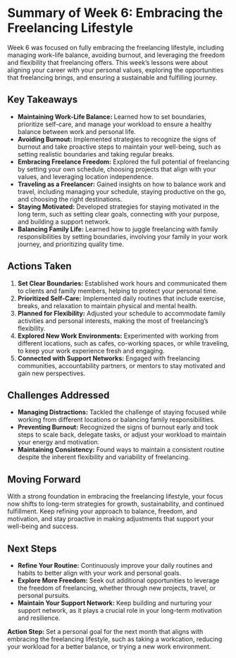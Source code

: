 # Summary of Week 6: Embracing the Freelancing Lifestyle

Week 6 was focused on fully embracing the freelancing lifestyle, including managing work-life balance, avoiding burnout, and leveraging the freedom and flexibility that freelancing offers. This week’s lessons were about aligning your career with your personal values, exploring the opportunities that freelancing brings, and ensuring a sustainable and fulfilling journey.

## Key Takeaways

- **Maintaining Work-Life Balance:** Learned how to set boundaries, prioritize self-care, and manage your workload to ensure a healthy balance between work and personal life.
- **Avoiding Burnout:** Implemented strategies to recognize the signs of burnout and take proactive steps to maintain your well-being, such as setting realistic boundaries and taking regular breaks.
- **Embracing Freelance Freedom:** Explored the full potential of freelancing by setting your own schedule, choosing projects that align with your values, and leveraging location independence.
- **Traveling as a Freelancer:** Gained insights on how to balance work and travel, including managing your schedule, staying productive on the go, and choosing the right destinations.
- **Staying Motivated:** Developed strategies for staying motivated in the long term, such as setting clear goals, connecting with your purpose, and building a support network.
- **Balancing Family Life:** Learned how to juggle freelancing with family responsibilities by setting boundaries, involving your family in your work journey, and prioritizing quality time.

## Actions Taken

1. **Set Clear Boundaries:** Established work hours and communicated them to clients and family members, helping to protect your personal time.
2. **Prioritized Self-Care:** Implemented daily routines that include exercise, breaks, and relaxation to maintain physical and mental health.
3. **Planned for Flexibility:** Adjusted your schedule to accommodate family activities and personal interests, making the most of freelancing’s flexibility.
4. **Explored New Work Environments:** Experimented with working from different locations, such as cafes, co-working spaces, or while traveling, to keep your work experience fresh and engaging.
5. **Connected with Support Networks:** Engaged with freelancing communities, accountability partners, or mentors to stay motivated and gain new perspectives.

## Challenges Addressed

- **Managing Distractions:** Tackled the challenge of staying focused while working from different locations or balancing family responsibilities.
- **Preventing Burnout:** Recognized the signs of burnout early and took steps to scale back, delegate tasks, or adjust your workload to maintain your energy and motivation.
- **Maintaining Consistency:** Found ways to maintain a consistent routine despite the inherent flexibility and variability of freelancing.

## Moving Forward

With a strong foundation in embracing the freelancing lifestyle, your focus now shifts to long-term strategies for growth, sustainability, and continued fulfillment. Keep refining your approach to balance, freedom, and motivation, and stay proactive in making adjustments that support your well-being and success.

## Next Steps

- **Refine Your Routine:** Continuously improve your daily routines and habits to better align with your work and personal goals.
- **Explore More Freedom:** Seek out additional opportunities to leverage the freedom of freelancing, whether through new projects, travel, or personal pursuits.
- **Maintain Your Support Network:** Keep building and nurturing your support network, as it plays a crucial role in your long-term motivation and resilience.

**Action Step:** Set a personal goal for the next month that aligns with embracing the freelancing lifestyle, such as taking a workcation, reducing your workload for a better balance, or trying a new work environment.
